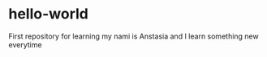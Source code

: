 # hello-world
First repository for learning
my nami is Anstasia and I learn something new everytime
